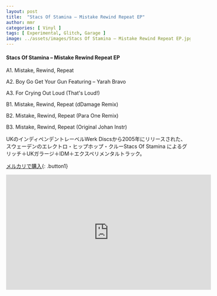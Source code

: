 ```yaml
---
layout: post
title:  "Stacs Of Stamina – Mistake Rewind Repeat EP"
author: mmr
categories: [ Vinyl ]
tags: [ Experimental, Glitch, Garage ]
image: ../assets/images/Stacs Of Stamina – Mistake Rewind Repeat EP.jpg
---
```


#### Stacs Of Stamina – Mistake Rewind Repeat EP

A1. Mistake, Rewind, Repeat

A2. Boy Go Get Your Gun Featuring – Yarah Bravo

A3. For Crying Out Loud (That's Loud!)

B1. Mistake, Rewind, Repeat (dDamage Remix) 

B2. Mistake, Rewind, Repeat (Para One Remix) 

B3. Mistake, Rewind, Repeat (Original Johan Instr)

UKのインディペンデントレーベルWerk Discsから2005年にリリースされた、スウェーデンのエレクトロ・ヒップホップ・クルーStacs Of Stamina によるグリッチ＋UKガラージ＋IDM＋エクスペリメンタルトラック。

[メルカリで購入](https://jp.mercari.com/item/m30112362592?afid=6142608987){: .button1}


<iframe width="560" height="315" src="https://www.youtube.com/embed/ZLeMZ6sHzAE?si=jfqHSJRimWM4jOVw" title="YouTube video player" frameborder="0" allow="accelerometer; autoplay; clipboard-write; encrypted-media; gyroscope; picture-in-picture; web-share" referrerpolicy="strict-origin-when-cross-origin" allowfullscreen></iframe>
